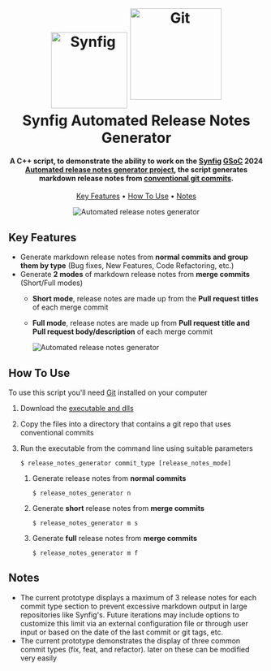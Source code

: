 <h1 align="center">
  <br>
    <img src="https://upload.wikimedia.org/wikipedia/commons/1/10/Synfig_logo.svg" alt="Synfig" width="150">
    <img src="https://avatars.githubusercontent.com/u/18133?s=280&v=4" alt="Git" width="180" style="position:relative; bottom:17px;">
  <br>
  Synfig Automated Release Notes Generator
  <br>
</h1>

<h4 align="center">A C++ script, to demonstrate the ability to work on the <a href="https://www.synfig.org/" target="_blank">Synfig</a> 
<a href="https://summerofcode.withgoogle.com/" target="_blank">GSoC</a> 2024 
<a href="https://synfig-docs-dev.readthedocs.io/en/latest/gsoc/2024/ideas.html#projects-ideas" target="_blank">Automated release notes generator project</a>, the script generates markdown release notes from <a href="https://www.conventionalcommits.org/en/v1.0.0/" target="_blank">conventional git commits</a>.</h4>

<p align="center">
  <a href="#key-features">Key Features</a> •
  <a href="#how-to-use">How To Use</a> •
  <a href="#how-to-use">Notes</a>
</p>

<p align="center">
    <img src="https://i.imgur.com/Wsld5Xz.png" alt="Automated release notes generator">
</p>

## Key Features
- Generate markdown release notes from **normal commits and group them by type** (Bug fixes, New Features, Code Refactoring, etc.)
- Generate **2 modes** of markdown release notes from **merge commits** (Short/Full modes)
  - **Short mode**, release notes are made up from the **Pull request titles** of each merge commit
  - **Full mode**, release notes are made up from **Pull request title and Pull request body/description** of each merge commit
    
    <img src="https://i.imgur.com/Z8LRRgz.png" alt="Automated release notes generator">

## How To Use
To use this script you'll need <a href="https://git-scm.com/" target="_blank">Git</a> installed on your computer

1. Download the <a href="https://drive.google.com/drive/folders/1ustJy8Znff_TrAfIbGwQJpSmiq4ULA_h?usp=sharing" target="_blank">executable and dlls</a>
   
2. Copy the files into a directory that contains a git repo that uses conventional commits
   
3. Run the executable from the command line using suitable parameters
    ``` 
    $ release_notes_generator commit_type [release_notes_mode]
    ```
    1. Generate release notes from **normal commits**
        ``` 
        $ release_notes_generator n
        ```
    2. Generate **short** release notes from **merge commits**
        ``` 
        $ release_notes_generator m s
        ```
    3. Generate **full** release notes from **merge commits**
        ``` 
        $ release_notes_generator m f
        ```

## Notes
- The current prototype displays a maximum of 3 release notes for each commit type section to prevent excessive markdown output in large repositories like Synfig's. Future iterations may include options to customize this limit via an external configuration file or through user input or based on the date of the last commit or git tags, etc.
- The current prototype demonstrates the display of three common commit types (fix, feat, and refactor). later on these can be modified very easily